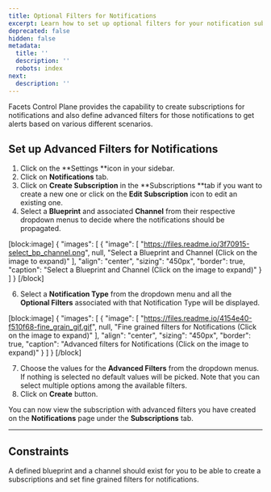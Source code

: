 ```yaml
---
title: Optional Filters for Notifications
excerpt: Learn how to set up optional filters for your notification subscriptions
deprecated: false
hidden: false
metadata:
  title: ''
  description: ''
  robots: index
next:
  description: ''
---
```

Facets Control Plane provides the capability to create subscriptions for notifications and also define advanced filters for those notifications to get alerts based on various different scenarios.

## Set up Advanced Filters for Notifications

1. Click on the **Settings **icon in your sidebar.
2. Click on **Notifications** tab.
3. Click on **Create Subscription** in the **Subscriptions **tab if you want to create a new one or click on the **Edit Subscription** icon to edit an existing one.
4. Select a **Blueprint** and associated **Channel** from their respective dropdown menus to decide where the notifications should be propagated. 

[block:image]
{
  "images": [
    {
      "image": [
        "https://files.readme.io/3f70915-select_bp_channel.png",
        null,
        "Select a Blueprint and Channel (Click on the image to expand)"
      ],
      "align": "center",
      "sizing": "450px",
      "border": true,
      "caption": "Select a Blueprint and Channel (Click on the image to expand)"
    }
  ]
}
[/block]

6. Select a **Notification Type** from the dropdown menu and all the **Optional Filters** associated with that Notification Type will be displayed. 

[block:image]
{
  "images": [
    {
      "image": [
        "https://files.readme.io/4154e40-f510f68-fine_grain_gif.gif",
        null,
        "Fine grained filters for Notifications (Click on the image to expand)"
      ],
      "align": "center",
      "sizing": "450px",
      "border": true,
      "caption": "Advanced filters for Notifications (Click on the image to expand)"
    }
  ]
}
[/block]

7. Choose the values for the **Advanced Filters** from the dropdown menus. If nothing is selected no default values will be picked. Note that you can select multiple options among the available filters.
8. Click on **Create** button. 

You can now view the subscription with advanced filters you have created on the **Notifications** page under the **Subscriptions** tab.

***



## Constraints

A defined blueprint and a channel should exist for you to be able to create a subscriptions and set fine grained filters for notifications.